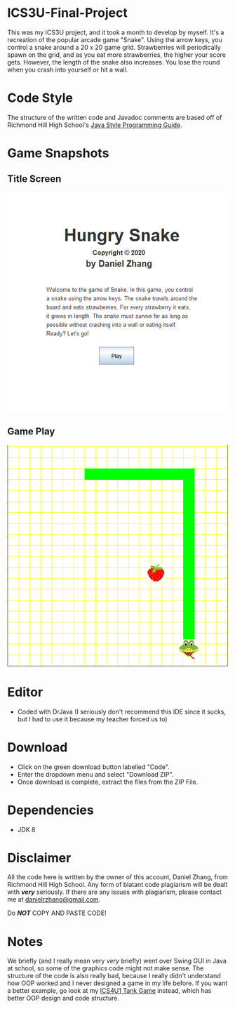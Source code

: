 # ICS3U-Final-Project

This was my ICS3U project, and it took a month to develop by myself. It's a recreation of the popular arcade game "Snake". Using the arrow keys, you control a snake around a 20 x 20 game grid. Strawberries will periodically spawn on the grid, and as you eat more strawberries, the higher your score gets. However, the length of the snake also increases. You lose the round when you crash into yourself or hit a wall.

# Code Style
The structure of the written code and Javadoc comments are based off of Richmond Hill High School's [Java Style Programming Guide](https://github.com/danielrzhang/ICS4U1-Computer-Science/blob/main/RHHS%20Java%20Style%20Guide.pdf).

# Game Snapshots
## Title Screen
![](/images/Title.PNG)

## Game Play
![](/images/Snake.PNG)

# Editor
 - Coded with DrJava (I seriously don't recommend this IDE since it sucks, but I had to use it because my teacher forced us to)
 
# Download
 - Click on the green download button labelled "Code".
 - Enter the dropdown menu and select "Download ZIP".
 - Once download is complete, extract the files from the ZIP File.

# Dependencies
 - JDK 8
 
# Disclaimer

All the code here is written by the owner of this account, Daniel Zhang, from Richmond Hill High School. Any form of blatant code plagiarism will be dealt with **_very_** seriously. If there are any issues with plagiarism, please contact me at danielrzhang@gmail.com.

Do **_NOT_** COPY AND PASTE CODE!

# Notes
We briefly (and I really mean very *very* briefly) went over Swing GUI in Java at school, so some of the graphics code might not make sense. The structure of the code is also really bad, because I really didn't understand how OOP worked and I never designed a game in my life before. If you want a better example, go look at my [ICS4U1 Tank Game](https://github.com/danielrzhang/ICS4U1-Final-Project) instead, which has better OOP design and code structure.
